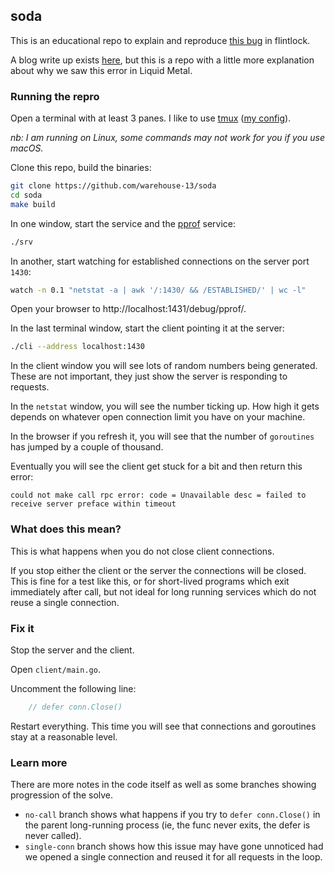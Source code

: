 ## soda

This is an educational repo to explain and reproduce [this bug][bug] in flintlock.

A blog write up exists [here][blog], but this is a repo with a little more explanation
about why we saw this error in Liquid Metal.

### Running the repro

Open a terminal with at least 3 panes. I like to use [tmux](https://github.com/tmux/tmux/wiki) ([my config][tmux]).

_nb: I am running on Linux, some commands may not work for you if you use macOS._

Clone this repo, build the binaries:
```bash
git clone https://github.com/warehouse-13/soda
cd soda
make build
```

In one window, start the service and the [pprof][pprof] service:
```bash
./srv
```

In another, start watching for established connections on the server port `1430`:
```bash
watch -n 0.1 "netstat -a | awk '/:1430/ && /ESTABLISHED/' | wc -l"
```

Open your browser to http://localhost:1431/debug/pprof/.

In the last terminal window, start the client pointing it at the server:
```bash
./cli --address localhost:1430
```

In the client window you will see lots of random numbers being generated. These
are not important, they just show the server is responding to requests.

In the `netstat` window, you will see the number ticking up. How high it gets depends
on whatever open connection limit you have on your machine.

In the browser if you refresh it, you will see that the number of `goroutines` has
jumped by a couple of thousand.

Eventually you will see the client get stuck for a bit and then return this error:
```
could not make call rpc error: code = Unavailable desc = failed to receive server preface within timeout
```

### What does this mean?

This is what happens when you do not close client connections.

If you stop either the client or the server the connections will be closed. This is
fine for a test like this, or for short-lived programs which exit immediately after call,
but not ideal for long running services which do not reuse a single connection.

### Fix it

Stop the server and the client.

Open `client/main.go`.

Uncomment the following line:
```go
	// defer conn.Close()
```

Restart everything. This time you will see that connections and goroutines
stay at a reasonable level.

### Learn more

There are more notes in the code itself as well as some branches showing progression
of the solve.

- `no-call` branch shows what happens if you try to `defer conn.Close()` in the parent
	long-running process (ie, the func never exits, the defer is never called).
- `single-conn` branch shows how this issue may have gone unnoticed had we opened
	a single connection and reused it for all requests in the loop.

[bug]: https://github.com/weaveworks-liquidmetal/flintlock/issues/503
[blog]: https://cbctl.dev/blog/close-grpc-connections
[tmux]: https://gist.github.com/Callisto13/b4cc217ca4f1c2f7f51405d62b941adb
[pprof]: https://pkg.go.dev/net/http/pprof
